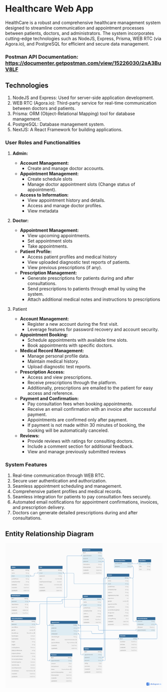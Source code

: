 # Healthcare Web App

HealthCare is a robust and comprehensive healthcare management system designed
to streamline communication and appointment processes between patients, doctors,
and administrators. The system incorporates cutting-edge technologies such as
NodeJS, Express, Prisma, WEB RTC (via Agora.io), and PostgreSQL for efficient and
secure data management.

### Postman API Documentation: https://documenter.getpostman.com/view/15226030/2sA3BuV8LF

## Technologies

1. NodeJS and Express: Used for server-side application development.
1. WEB RTC (Agora.io): Third-party service for real-time communication between doctors and patients.
1. Prisma: ORM (Object-Relational Mapping) tool for database management.
1. PostgreSQL: Database management system.
1. NextJS: A React Framework for building applications.

### User Roles and Functionalities

1. **Admin:**

   - **Account Management:**
     - Create and manage doctor accounts.
   - **Appointment Management:**
     - Create schedule slots
     - Manage doctor appointment slots (Change status of appointment).
   - **Access to Information:**
     - View appointment history and details.
     - Access and manage doctor profiles.
     - View metadata

2. **Doctor:**

   - **Appointment Management:**
     - View upcoming appointments.
     - Set appointment slots
     - Take appointments.
   - **Patient Profile:**
     - Access patient profiles and medical history
     - View uploaded diagnostic test reports of patients.
     - View previous prescriptions (if any).
   - **Prescription Management:**
     - Generate prescriptions for patients during and after consultations.
     - Send prescriptions to patients through email by using the system.
     - Attach additional medical notes and instructions to prescriptions

3. Patient
   - **Account Management:**
     - Register a new account during the first visit.
     - Leverage features for password recovery and account security.
   - **Appointment Booking:**
     - Schedule appointments with available time slots.
     - Book appointments with specific doctors.
   - **Medical Record Management:**
     - Manage personal profile data.
     - Maintain medical history.
     - Upload diagnostic test reports.
   - **Prescription Access:**
     - Access and view prescriptions.
     - Receive prescriptions through the platform.
     - Additionally, prescriptions are emailed to the patient for easy access and reference.
   - **Payment and Confirmation:**
     - Pay consultation fees when booking appointments.
     - Receive an email confirmation with an invoice after successful payment.
     - Appointments are confirmed only after payment.
     - If payment is not made within 30 minutes of booking, the booking will be automatically canceled.
   - **Reviews:**
     - Provide reviews with ratings for consulting doctors.
     - Include a comment section for additional feedback.
     - View and manage previously submitted reviews

### System Features

1. Real-time communication through WEB RTC.
1. Secure user authentication and authorization.
1. Seamless appointment scheduling and management.
1. Comprehensive patient profiles and medical records.
1. Seamless integration for patients to pay consultation fees securely.
1. Automated email notifications for appointment confirmations, invoices, and prescription delivery.
1. Doctors can generate detailed prescriptions during and after consultations.

## Entity Relationship Diagram

![ERD](./ERD.png)
